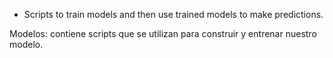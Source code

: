 - Scripts to train models and then use trained models to make
predictions.

Modelos: contiene scripts que se utilizan para construir y entrenar nuestro modelo.